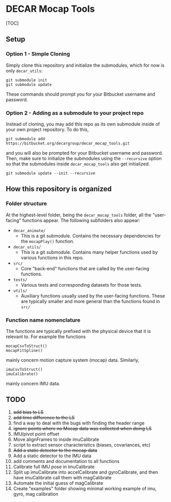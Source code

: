# DECAR Mocap Tools #
[TOC]
## Setup 
### Option 1 - Simple Cloning
Simply clone this repository and initialize the submodules, which for now is only `decar_utils`:

    git submodule init
    git submodule update

These commands should prompt you for your Bitbucket username and password. 

### Option 2 - Adding as a submodule to your project repo
Instead of cloning, you may add this repo as its own submodule inside of your own project repository. To do this,

    git submodule add https://bitbucket.org/decargroup/decar_mocap_tools.git

and you will also be prompted for your Bitbucket username and password. Then, make sure to initialize the submodules using the `--recursive` option so that the submodules inside `decar_mocap_tools` also get initialized.

    git submodule update --init --recursive

## How this repository is organized
### Folder structure
At the highest-level folder, being the `decar_mocap_tools` folder, all the "user-facing" functions appear. The following subfolders also appear:

- `decar_animate/`
    - This is a git submodule. Contains the necessary dependencies for the `mocapPlay()` function.
- `decar_utils/`
    - This is a git submodule. Contains many helper functions used by various functions in this repo.
- `src/`
    - Core "back-end" functions that are called by the user-facing functions.
- `tests/`
    - Various tests and corresponding datasets for those tests.
- `utils/`
    - Auxiliary functions usually used by the user-facing functions. These are typically smaller and more general than the functions found in `src/`
### Function name nomenclature
The functions are typically prefixed with the physical device that it is relevant to. For example the functions

    mocapCsvToStruct()
    mocapFitSpline()

mainly concern motion capture system (mocap) data. Similarly,

    imuCsvToStruct()
    imuCalibrate()

mainly concern IMU data. 
## TODO

1. ~~add bias to LS~~
2. ~~add time difference to the LS~~
3. find a way to deal with the bugs with finding the header range
4. ~~ignore points where no Mocap data was collected when doing LS~~
5. IMU/pivot point offset
6. Move alignFrames to inside imuCalibrate
7. script to extract sensor characteristics (biases, covariances, etc)
8. ~~Add a static detector to the mocap data~~
9. Add a static detector to the IMU data
10. add comments and documentation to all functions
11. Calibrate full IMU pose in imuCalibrate 
12. Split up imuCalibrate into accelCalibrate and gyroCalibrate, and then have imuCalibrate call them with magCalibrate
13. Automate the initial guess of magCalibrate
14. Create "examples" folder showing minimal working example of imu, gyro, mag calibration
